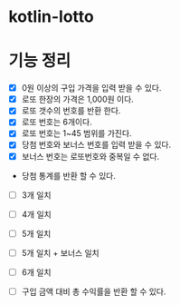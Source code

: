 # kotlin-lotto

# 기능 정리
- [x] 0원 이상의 구입 가격을 입력 받을 수 있다.
- [x] 로또 한장의 가격은 1,000원 이다.
- [x] 로또 갯수의 번호를 반환 한다.
- [x] 로또 번호는 6개이다.
- [x] 로또 번호는 1~45 범위를 가진다.
- [x] 당첨 번호와 보너스 번호를 입력 받을 수 있다.
- [x] 보너스 번호는 로또번호와 중복일 수 없다.
- 당첨 통계를 반환 할 수 있다.
- [ ] 3개 일치
- [ ] 4개 일치
- [ ] 5개 일치
- [ ] 5개 일치 + 보너스 일치
- [ ] 6개 일치
- [ ] 구입 금액 대비 총 수익률을 반환 할 수 있다.
 
